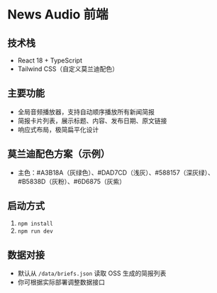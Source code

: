 # News Audio 前端

## 技术栈
- React 18 + TypeScript
- Tailwind CSS（自定义莫兰迪配色）

## 主要功能
- 全局音频播放器，支持自动顺序播放所有新闻简报
- 简报卡片列表，展示标题、内容、发布日期、原文链接
- 响应式布局，极简扁平化设计

## 莫兰迪配色方案（示例）
- 主色：#A3B18A（灰绿色）、#DAD7CD（浅灰）、#588157（深灰绿）、#B5838D（灰粉）、#6D6875（灰紫）

## 启动方式
1. `npm install`
2. `npm run dev`

## 数据对接
- 默认从 `/data/briefs.json` 读取 OSS 生成的简报列表
- 你可根据实际部署调整数据接口

